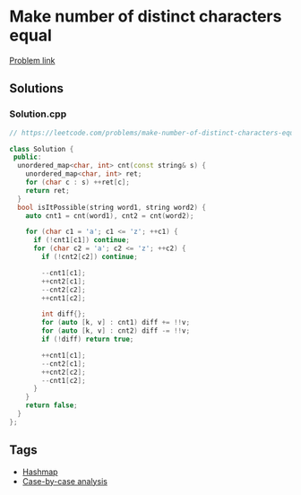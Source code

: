 # Make number of distinct characters equal

[Problem link](https://leetcode.com/problems/make-number-of-distinct-characters-equal/)

## Solutions


### Solution.cpp
```cpp
// https://leetcode.com/problems/make-number-of-distinct-characters-equal/

class Solution {
 public:
  unordered_map<char, int> cnt(const string& s) {
    unordered_map<char, int> ret;
    for (char c : s) ++ret[c];
    return ret;
  }
  bool isItPossible(string word1, string word2) {
    auto cnt1 = cnt(word1), cnt2 = cnt(word2);

    for (char c1 = 'a'; c1 <= 'z'; ++c1) {
      if (!cnt1[c1]) continue;
      for (char c2 = 'a'; c2 <= 'z'; ++c2) {
        if (!cnt2[c2]) continue;

        --cnt1[c1];
        ++cnt2[c1];
        --cnt2[c2];
        ++cnt1[c2];

        int diff{};
        for (auto [k, v] : cnt1) diff += !!v;
        for (auto [k, v] : cnt2) diff -= !!v;
        if (!diff) return true;

        ++cnt1[c1];
        --cnt2[c1];
        ++cnt2[c2];
        --cnt1[c2];
      }
    }
    return false;
  }
};
```
## Tags

* [Hashmap](/README.md#Hashmap)
* [Case-by-case analysis](/README.md#Case_by_case_analysis)
